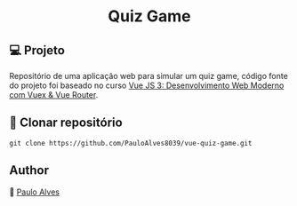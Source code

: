 <h1 align="center">Quiz Game</h1>

## :computer: Projeto

Repositório de uma aplicação web para simular um quiz game, código fonte do projeto foi baseado no curso [Vue JS 3: Desenvolvimento Web Moderno com Vuex & Vue Router](https://www.udemy.com/course/vue-js-3-desenvolvimento-web-moderno-com-vuex-vue-router/).

## :floppy_disk: Clonar repositório

```git clone https://github.com/PauloAlves8039/vue-quiz-game.git```

## Author
:boy: [Paulo Alves](https://github.com/PauloAlves8039)
